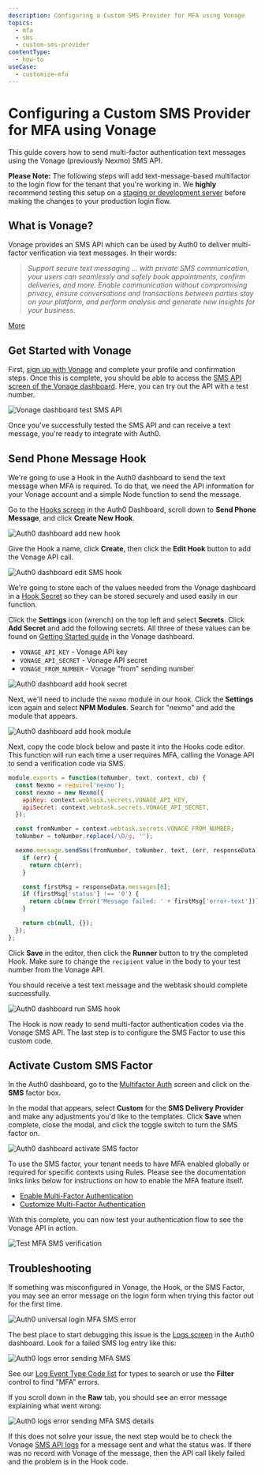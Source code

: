 ```yaml
---
description: Configuring a Custom SMS Provider for MFA using Vonage
topics:
  - mfa
  - sms
  - custom-sms-provider
contentType:
  - how-to
useCase:
  - customize-mfa
---
```

# Configuring a Custom SMS Provider for MFA using Vonage

This guide covers how to send multi-factor authentication text messages using the Vonage (previously Nexmo) SMS API.

**Please Note:** The following steps will add text-message-based multifactor to the login flow for the tenant that you're working in. We **highly** recommend testing this setup on a [staging or development server](/dev-lifecycle/setting-up-env) before making the changes to your production login flow.

## What is Vonage?

Vonage provides an SMS API which can be used by Auth0 to deliver multi-factor verification via text messages. In their words:

> *Support secure text messaging ... with private SMS communication, your users can seamlessly and safely book appointments, confirm deliveries, and more. Enable communication without compromising privacy, ensure conversations and transactions between parties stay on your platform, and perform analysis and generate new insights for your business.*

[More](https://www.vonage.com/communications-apis/sms/)

## Get Started with Vonage

First, [sign up with Vonage](https://dashboard.nexmo.com/sign-up) and complete your profile and confirmation steps. Once this is complete, you should be able to access the [SMS API screen of the Vonage dashboard](https://dashboard.nexmo.com/getting-started/sms). Here, you can try out the API with a test number.

![Vonage dashboard test SMS API](/media/articles/multifactor-authentication/01-guide-vonage-dashboard-sms-api-test.png)

Once you've successfully tested the SMS API and can receive a text message, you're ready to integrate with Auth0.

## Send Phone Message Hook

We're going to use a Hook in the Auth0 dashboard to send the text message when MFA is required. To do that, we need the API information for your Vonage account and a simple Node function to send the message.

Go to the [Hooks screen](https://manage.auth0.com/#/hooks) in the Auth0 Dashboard, scroll down to **Send Phone Message**, and click **Create New Hook**.

![Auth0 dashboard add new hook](/media/articles/multifactor-authentication/02-guide-auth0-add-new-hook.png)

Give the Hook a name, click **Create**, then click the **Edit Hook** button to add the Vonage API call.

![Auth0 dashboard edit SMS hook](/media/articles/multifactor-authentication/03-guide-auth0-edit-new-sms-hook.png)

We're going to store each of the values needed from the Vonage dashboard in a [Hook Secret](/hooks/secrets) so they can be stored securely and used easily in our function.

Click the **Settings** icon (wrench) on the top left and select **Secrets**. Click **Add Secret** and add the following secrets. All three of these values can be found on [Getting Started guide](https://dashboard.nexmo.com/getting-started-guide) in the Vonage dashboard.

- `VONAGE_API_KEY` - Vonage API key
- `VONAGE_API_SECRET` - Vonage API secret
- `VONAGE_FROM_NUMBER` - Vonage "from" sending number

![Auth0 dashboard add hook secret](/media/articles/multifactor-authentication/04-guide-auth0-add-hook-secrets.png)

Next, we'll need to include the `nexmo` module in our hook. Click the **Settings** icon again and select **NPM Modules**. Search for "nexmo" and add the module that appears.

![Auth0 dashboard add hook module](/media/articles/multifactor-authentication/05-guide-auth0-add-nexmo-module.png)

Next, copy the code block below and paste it into the Hooks code editor. This function will run each time a user requires MFA, calling the Vonage API to send a verification code via SMS.

```js
module.exports = function(toNumber, text, context, cb) {
  const Nexmo = require('nexmo');
  const nexmo = new Nexmo({
    apiKey: context.webtask.secrets.VONAGE_API_KEY,
    apiSecret: context.webtask.secrets.VONAGE_API_SECRET,
  });

  const fromNumber = context.webtask.secrets.VONAGE_FROM_NUMBER;
  toNumber = toNumber.replace(/\D/g, '');

  nexmo.message.sendSms(fromNumber, toNumber, text, (err, responseData) => {
    if (err) {
      return cb(err);
    }

    const firstMsg = responseData.messages[0];
    if (firstMsg['status'] !== '0') {
      return cb(new Error('Message failed: ' + firstMsg['error-text']));
    }

    return cb(null, {});
  });
};
```

Click **Save** in the editor, then click the **Runner** button to try the completed Hook. Make sure to change the `recipient` value in the body to your test number from the Vonage API.

You should receive a test text message and the webtask should complete successfully.

![Auth0 dashboard run SMS hook](/media/articles/multifactor-authentication/06-guide-auth0-run-sms-hook.png)

The Hook is now ready to send multi-factor authentication codes via the Vonage SMS API. The last step is  to configure the SMS Factor to use this custom code.

## Activate Custom SMS Factor

In the Auth0 dashboard, go to the [Multifactor Auth](https://manage.auth0.com/#/mfa) screen and click on the **SMS** factor box.

In the modal that appears, select **Custom** for the **SMS Delivery Provider** and make any adjustments you'd like to the templates. Click **Save** when complete, close the modal, and click the toggle switch to turn the SMS factor on.

![Auth0 dashboard activate SMS factor](/media/articles/multifactor-authentication/07-guide-auth0-activate-sms-factor.png)

To use the SMS factor, your tenant needs to have MFA enabled globally or required for specific contexts using Rules. Please see the documentation links links below for instructions on how to enable the MFA feature itself.

- [Enable Multi-Factor Authentication](/mfa/guides/enable-mfa)
- [Customize Multi-Factor Authentication](/mfa/guides/customize-mfa-universal-login)

With this complete, you can now test your authentication flow to see the Vonage API in action.

![Test MFA SMS verification](/media/articles/multifactor-authentication/08-guide-test-sms-verification.png)

## Troubleshooting

If something was misconfigured in Vonage, the Hook, or the SMS Factor, you may see an error message on the login form when trying this factor out for the first time.

![Auth0 universal login MFA SMS error](/media/articles/multifactor-authentication/09-guide-login-sms-error-message.png)

The best place to start debugging this issue is the [Logs screen](https://manage.auth0.com/#/logs) in the Auth0 dashboard. Look for a failed SMS log entry like this:

![Auth0 logs error sending MFA SMS](/media/articles/multifactor-authentication/10-guide-auth0-log-sms-error.png)

See our [Log Event Type Code list](/logs/references/log-event-type-codes) for types to search or use the **Filter** control to find "MFA" errors.

If you scroll down in the **Raw** tab, you should see an error message explaining what went wrong:

![Auth0 logs error sending MFA SMS details](/media/articles/multifactor-authentication/11-guide-auth0-log-sms-error-details.png)

If this does not solve your issue, the next step would be to check the Vonage [SMS API logs](https://dashboard.nexmo.com/sms) for a message sent and what the status was. If there was no record with Vonage of the message, then the API call likely failed and the problem is in the Hook code.
